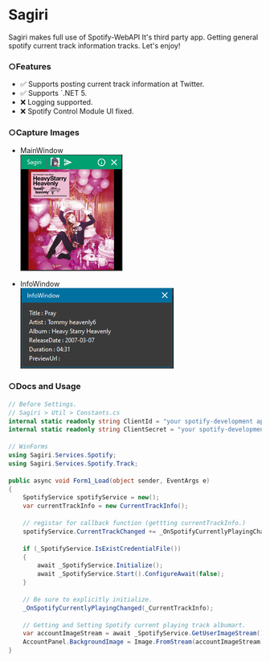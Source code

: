 # Sagiri

Sagiri makes full use of Spotify-WebAPI It's third party app.
Getting general spotify current track information tracks.
Let's enjoy! 

### ○Features

* ✅ Supports posting current track information at Twitter.
* ✅ Supports `.NET 5.
* ❌ Logging supported.
* ❌ Spotify Control Module UI fixed.

### ○Capture Images

* MainWindow  
![Sagiri-MainWindow](Sagiri-MainWindow.png)

* InfoWindow  
![Sagiri-InfoWindow](Sagiri-InfoWindow.png)

### ○Docs and Usage

```csharp
// Before Settings.
// Sagiri > Util > Constants.cs
internal static readonly string ClientId = "your spotify-development application client id.";
internal static readonly string ClientSecret = "your spotify-development application client secret.";

// WinForms
using Sagiri.Services.Spotify;
using Sagiri.Services.Spotify.Track;

public async void Form1_Load(object sender, EventArgs e)
{
    SpotifyService spotifyService = new();
    var currentTrackInfo = new CurrentTrackInfo();

    // registar for callback function (gettting currentTrackInfo.) 
    spotifyService.CurrentTrackChanged += _OnSpotifyCurrentlyPlayingChanged;

    if (_SpotifyService.IsExistCredentialFile())
    {
        await _SpotifyService.Initialize();
        await _SpotifyService.Start().ConfigureAwait(false);
    }

    // Be sure to explicitly initialize.
    _OnSpotifyCurrentlyPlayingChanged(_CurrentTrackInfo);

    // Getting and Setting Spotify current playing track albumart. 
    var accountImageStream = await _SpotifyService.GetUserImageStream();
    AccountPanel.BackgroundImage = Image.FromStream(accountImageStream) ?? Resources.account;
}
```
